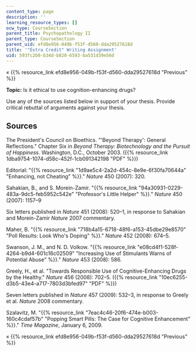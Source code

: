 ```yaml
---
content_type: page
description: ''
learning_resource_types: []
ocw_type: CourseSection
parent_title: Psychopathology II
parent_type: CourseSection
parent_uid: efd8e956-049b-f53f-d560-dda29527618d
title: '"Extra Credit" Writing Assignment'
uid: 593fc2b0-b34d-b820-6593-ba531d39e56d
---
```


« {{% resource_link efd8e956-049b-f53f-d560-dda29527618d "Previous" %}}

**Topic:** Is it ethical to use cognition-enhancing drugs?

Use any of the sources listed below in support of your thesis. Provide critical rebuttal of arguments against your thesis.

Sources
-------

The President's Council on Bioethics. "'Beyond Therapy': General Reflections." Chapter Six in _Beyond Therapy: Biotechnology and the Pursuit of Happiness_. Washington, D.C., October 2003. ({{% resource_link 1dba9754-1074-d58c-452f-1cb091342198 "PDF" %}})

Editorial: "{{% resource_link "1d9ae5c4-2a2d-454c-8e9e-6f30fa70644a" "Enhancing, not Cheating" %}}." _Nature_ 450 (2007): 320.

Sahakian, B., and S. Morein-Zamir. "{{% resource_link "94a30931-0229-483a-9dc5-feb5952c542e" "Professor's Little Helper" %}}." _Nature_ 450 (2007): 1157–9

Six letters published in _Nature_ 451 (2008): 520–1, in response to Sahakian and Morein-Zamir _Nature_ 2007 commentary.

Maher, B. "{{% resource_link "718b4a15-6718-48f6-a153-45dbe29e8570" "Poll Results: Look Who's Doping" %}}." _Nature_ 452 (2008): 674–5.

Swanson, J. M., and N. D. Volkow. "{{% resource_link "e08cd4f1-528f-4264-b9d4-601c16c02509" "Increasing Use of Stimulants Warns of Potential Abuse" %}}." _Nature_ 453 (2008): 586.

Greely, H., et al. "Towards Responsible Use of Cognitive-Enhancing Drugs by the Healthy." _Nature_ 456 (2008): 702–5. ({{% resource_link "10ec6255-d3b5-43e4-a717-7803d3bfed97" "PDF" %}})

Seven letters published in _Nature_ 457 (2009): 532–3, in response to Greely et al. _Nature_ 2008 commentary.

Szalavitz, M. "{{% resource_link "7eac4c46-20f6-474e-b003-160c4cdaf57b" "Popping Smart Pills: The Case for Cognitive Enhancement" %}}." _Time Magazine_, January 6, 2009.

« {{% resource_link efd8e956-049b-f53f-d560-dda29527618d "Previous" %}}